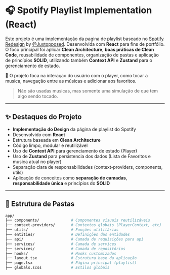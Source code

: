 
# 🎧 Spotify Playlist Implementation (React)

Este projeto é uma implementação da pagina de playlist baseado no [Spotify Redesign](https://youtu.be/suhEIUapSJQ?si=sqla5f_yZWG9cBa2&utm_source=ZTQxO) by [@Juxtopposed](https://github.com/juxtopposed).
Desenvolvida com **React** para fins de portfólio. O foco principal foi aplicar **Clean Architecture**, **boas práticas de Clean Code**, reusabilidade de componentes, organização de pastas e aplicação de princípios **SOLID**, utilizando também **Context API** e **Zustand** para o gerenciamento de estado.

🚀 O projeto foca na interaçao do usuário com o player, como tocar a musica, navegação entre as músicas e adicionar aos favoritos.

> Não são usadas musicas, mas somente uma simulação de que tem algo sendo tocado.

---

## ✨ Destaques do Projeto

- **Implementação do Design** da página de playlist do Spotify
- Desenvolvido com **React**
- Estrutura baseada em **Clean Architecture**
- Código limpo, modular e reutilizável
- Uso de **Context API** para gerenciamento de estado (Player)
- Uso de **Zustand** para persistencia dos dados (Lista de Favoritos e musica atual no player)
- Separação clara de responsabilidades (context-providers, components, utils)
- Aplicação de conceitos como **separação de camadas**, **responsabilidade única** e princípios do **SOLID**


---

## 📁 Estrutura de Pastas

```bash
app/
├── components/              # Componentes visuais reutilizáveis
├── context-providers/       # Contextos globais (PlayerContext, etc)
├── utils/                   # Funções utilitárias
├── entities/                # Definições das entidades
├── api/                     # Camada de requisições para api
├── services/                # Camada de services
├── services/                # Camada de repositórios
├── hooks/                   # Hooks customizados
├── layout.tsx               # Estrutura base da aplicação
├── page.tsx                 # Página principal (playlist)
├── globals.scss             # Estilos globais
